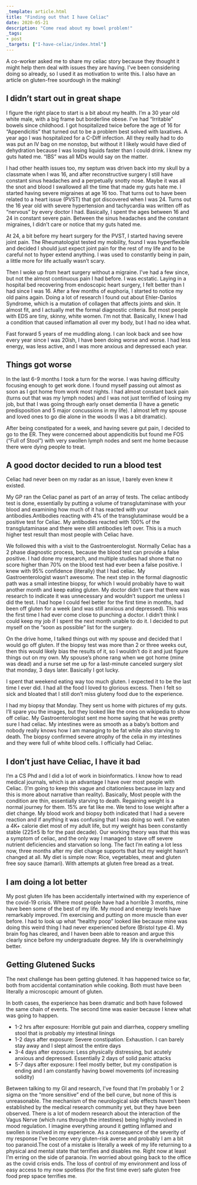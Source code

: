 ```yaml
---
_template: article.html
title: "Finding out that I have Celiac"
date: 2020-05-21
description: "Come read about my bowel problem!"
_tags:
- post 
_targets: ["I-have-celiac/index.html"]
---
```


A co-worker asked me to share my celiac story because they thought it might help them deal with issues they are having. I’ve been considering doing so already, so I used it as motivation to write this. I also have an article on gluten-free sourdough in the making!

## I didn’t start out in great shape

I figure the right place to start is a bit about my health. I’m a 30 year old white male, with a big frame but borderline obese. I’ve had “Irritable” bowels since childhood. I got hospitalized twice before the age of 16 for “Appendicitis” that turned out to be a problem best solved with laxatives. A year ago I was hospitalized for a C-Diff infection. All they really had to do was put an IV bag on me nonstop, but without it I likely would have died of dehydration because I was losing liquids faster than I could drink. I knew my guts hated me. “IBS” was all MDs would say on the matter.

I had other health issues too, my septum was driven back into my skull by a classmate when I was 16, and after reconstructive surgery I still have constant sinus headaches and a perpetually snotty nose. Maybe it was all the snot and blood I swallowed all the time that made my guts hate me. I started having severe migraines at age 16 too. That turns out to have been related to a heart issue (PVST) that got discovered when I was 24. Turns out the 16 year old with severe hypertension and tachycardia was written off as “nervous” by every doctor I had. Basically, I spent the ages between 16 and 24 in constant severe pain. Between the sinus headaches and the constant migraines, I didn’t care or notice that my guts hated me.

At 24, a bit before my heart surgery for the PVST, I started having severe joint pain. The Rheumatologist tested my mobility, found I was hyperflexible and decided I should just expect joint pain for the rest of my life and to be careful not to hyper extend anything. I was used to constantly being in pain, a little more for life actually wasn’t scary.

Then I woke up from heart surgery without a migraine. I’ve had a few since, but not the almost continuous pain I had before. I was ecstatic. Laying in a hospital bed recovering from endoscopic heart surgery, I felt better than I had since I was 16. After a few months of euphoria, I started to notice my old pains again. Doing a lot of research I found out about Ehler-Danlos Syndrome, which is a mutation of collagen that affects joints and skin. It almost fit, and I actually met the formal diagnostic criteria. But most people with EDS are tiny, skinny, white women. I’m not that. Basically, I knew I had a condition that caused inflamation all over my body, but I had no idea what.

Fast forward 5 years of me muddling along. I can look back and see how every year since I was 20ish, I have been doing worse and worse. I had less energy, was less active, and I was more anxious and depressed each year.

## Things got worse

In the last 6-9 months I took a turn for the worse. I was having difficulty focusing enough to get work done. I found myself passing out almost as soon as I got home from work most nights. I had almost constant back pain (turns out that was my lymph nodes) and I was not just terrified of losing my job, but that I was going through early onset dementia (I have a genetic predisposition and 5 major concussions in my life). I almost left my spouse and loved ones to go die alone in the woods (I was a bit dramatic).

After being constipated for a week, and having severe gut pain, I decided to go to the ER. They were concerned about appendicitis but found me FOS (“Full of Stool”) with very swollen lymph nodes and sent me home because there were dying people to treat.

## A good doctor decided to run a blood test

Celiac had never been on my radar as an issue, I barely even knew it existed.

My GP ran the Celiac panel as part of an array of tests. The celiac antibody test is done, essentially by putting a volume of transglutaminase with your blood and examining how much of it has reacted with your antibodies.Antibodies reacting with 4% of the transglutaminase would be a positive test for Celiac. My antibodies reacted with 100% of the transglutaminase and there were still antibodies left over. This is a much higher test result than most people with Celiac have.

We followed this with a visit to the Gastroenterologist. Normally Celiac has a 2 phase diagnostic process, because the blood test can provide a false positive. I had done my research, and multiple studies had shone that no score higher than 70% on the blood test had ever been a false positive. I knew with 95% confidence (literally) that I had celiac. My Gastroenterologist wasn’t awesome. The next step in the formal diagnostic path was a small intestine biopsy, for which I would probably have to wait another month and keep eating gluten. My doctor didn’t care that there was research to indicate it was unnecessary and wouldn’t support me unless I did the test.  I had hope I could feel better for the first time in months, had been off gluten for a week (and was still anxious and depressed). This was the first time I had ever come close to punching a doctor. I didn’t think I could keep my job if I spent the next month unable to do it. I decided to put myself on the “soon as possible” list for the surgery.

On the drive home, I talked things out with my spouse and decided that I would go off gluten. If the biopsy test was more than 2 or three weeks out, then this would likely bias the results of it, so I wouldn’t do it and just figure things out on my own. My spouse’s phone rang when we got home (mine was dead) and a nurse set me up for a last-minute canceled surgery slot that monday, 3 days later. Basically I got lucky. 

I spent that weekend eating way too much gluten. I expected it to be the last time I ever did. I had all the food I loved to glorious excess. Then I felt so sick and bloated that I still don’t miss gluteny food due to the experience. 

I had my biopsy that Monday. They sent us home with pictures of my guts. I’ll spare you the images, but they looked like the ones on wikipedia to show off celiac. My Gastroenterologist sent me home saying that he was pretty sure I had celiac. My intestines were as smooth as a baby’s bottom and nobody really knows how I am managing to be fat while also starving to death. The biopsy confirmed severe atrophy of the celia in my intestines and they were full of white blood cells. I officially had Celiac.

## I don’t just have Celiac, I have it bad

I’m a CS Phd and I did a lot of work in bioinformatics. I know how to read medical journals, which is an advantage I have over most people with Celiac. (I’m going to keep this vague and citationless because im lazy and this is more about narrative than reality). Basically, Most people with the condition are thin, essentially starving to death. Regaining weight is a normal journey for them. 15% are fat like me. We tend to lose weight after a diet change. My blood work and biopsy both indicated that I had a severe reaction and if anything it was confusing that I was doing so well. I’ve eaten a 4K+ calorie diet most of my adult life, but my weight has been constantly stable (225±5 lb for the past decade). Our working theory was that this was a symptom of celiac, and the only way I managed to stave off severe nutrient deficiencies and starvation so long. The fact I’m eating a lot less now, three months after my diet change supports that but my weight hasn’t changed at all. My diet is simple now: Rice, vegetables, meat and gluten free soy sauce (tamari). With attempts at gluten free bread as a treat.

## I am doing a lot better
My post gluten life has been accidentally intertwined with my experience of the covid-19 crisis. Where most people have had a horrible 3 months, mine have been some of the best of my life. My mood and energy levels have remarkably improved. I’m exercising and putting on more muscle than ever before. I had to look up what “healthy poop” looked like because mine was doing this weird thing I had never experienced before (Bristol type 4). My brain fog has cleared, and I haven been able to reason and argue this clearly since before my undergraduate degree. My life is overwhelmingly better.

## Getting Glutened Sucks

The next challenge has been getting glutened. It has happened twice so far, both from accidental contamination while cooking. Both must have been literally a microscopic amount of gluten.

In both cases, the experience has been dramatic and both have followed the same chain of events. The second time was easier because I knew what was going to happen.

* 1-2 hrs after exposure: Horrible gut pain and diarrhea, coppery smelling stool that is probably my intestinal linings
* 1-2 days after exposure: Severe constipation. Exhaustion. I can barely stay away and I slept almost the entire days
* 3-4 days after exposure: Less physically distressing, but acutely anxious and depressed. Essentially 2 days of solid panic attacks
* 5-7 days after exposure: I feel mostly better, but my constipation is ending and I am constantly having bowel movements (of increasing solidity)

Between talking to my GI and research, I’ve found that I’m probably 1 or 2  sigma on the “more sensitive” end of the bell curve, but none of this is unreasonable. The mechanism of the neurological side effects haven’t been established by the medical research community yet, but they have been observed. There is a lot of modern research about the interaction of the Vagus Nerve (which runs through the intestines) being highly involved in mood regulation. I imagine everything around it getting inflamed and swollen is involved in my experience.
As a consequence of the severity of my response I’ve become very gluten-risk averse and probably I am a bit too paranoid.The cost of a mistake is literally a week of my life returning to a physical and mental state that terrifies and disables me. Right now at least I’m erring on the side of paranoia. I’m worried about going back to the office as the covid crisis ends. The loss of control of my environment and loss of easy access to my now spotless (for the first time ever) safe gluten free food prep space terrifies me.

